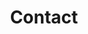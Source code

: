 ---
title: Contact

omit_header_text: true
description: We'd love to hear from you
type: page
menu: main

---